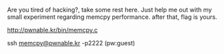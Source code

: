 Are you tired of hacking?, take some rest here.
Just help me out with my small experiment regarding memcpy performance. 
after that, flag is yours.

http://pwnable.kr/bin/memcpy.c

ssh memcpy@pwnable.kr -p2222 (pw:guest)